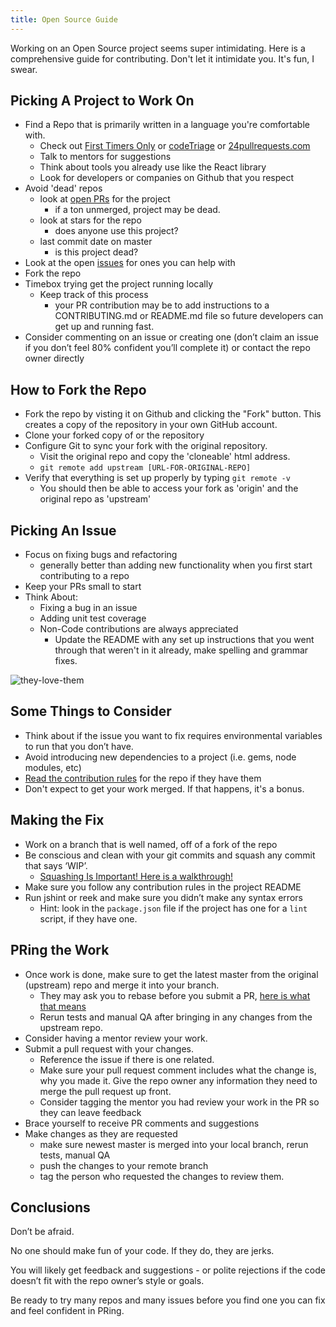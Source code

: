 ```yaml
---
title: Open Source Guide
---
```


Working on an Open Source project seems super intimidating. Here is a comprehensive guide for contributing. Don't let it intimidate you. It's fun, I swear.

## Picking A Project to Work On
- Find a Repo that is primarily written in a language you're comfortable with.
  - Check out [First Timers Only](http://www.firsttimersonly.com) or [codeTriage](https://www.codetriage.com/) or [24pullrequests.com](http://24pullrequests.com/)
  - Talk to mentors for suggestions
  - Think about tools you already use like the React library
  - Look for developers or companies on Github that you respect
- Avoid 'dead' repos
  - look at [open PRs](https://github.com/exercism/exercism.io/pulls) for the project
    - if a ton unmerged, project may be dead.
  - look at stars for the repo
    - does anyone use this project?
  - last commit date on master
    - is this project dead?
- Look at the open [issues](https://github.com/exercism/exercism.io/issues) for ones you can help with
- Fork the repo
- Timebox trying get the project running locally
  - Keep track of this process
    - your PR contribution may be to add instructions to a CONTRIBUTING.md or README.md file so future developers can get up and running fast.
- Consider commenting on an issue or creating one (don’t claim an issue if you don’t feel  80% confident you’ll complete it) or contact the repo owner directly

## How to Fork the Repo
- Fork the repo by visting it on Github and clicking the "Fork" button. This creates a copy of the repository in your own GitHub account.
- Clone your forked copy of or the repository
- Configure Git to sync your fork with the original repository.
  - Visit the original repo and copy the 'cloneable' html address.
  - `git remote add upstream [URL-FOR-ORIGINAL-REPO]`
- Verify that everything is set up properly by typing `git remote -v`
  - You should then be able to access your fork as 'origin' and the original repo as 'upstream'

## Picking An Issue
- Focus on fixing bugs and refactoring
  - generally better than adding new functionality when you first start contributing to a repo
- Keep your PRs small to start
- Think About:
  - Fixing a bug in an issue
  - Adding unit test coverage
  - Non-Code contributions are always appreciated 
    - Update the README with any set up instructions that you went through that weren't in it already, make spelling and grammar fixes.

![they-love-them](http://i.imgur.com/fKPBrut.png)

## Some Things to Consider
  - Think about if the issue you want to fix requires environmental variables to run that you don’t have. 
  - Avoid introducing new dependencies to a project (i.e. gems, node modules, etc)
  - [Read the contribution rules](https://github.com/exercism/exercism.io/blob/master/CONTRIBUTING.md) for the repo if they have them
  - Don't expect to get your work merged. If that happens, it's a bonus.

## Making the Fix
- Work on a branch that is well named, off of a fork of the repo
- Be conscious and clean with your git commits and squash any commit that says ‘WIP’. 
  - [Squashing Is Important! Here is a walkthrough!](https://ariejan.net/2011/07/05/git-squash-your-latests-commits-into-one/)
- Make sure you follow any contribution rules in the project README
- Run jshint or reek and make sure you didn’t make any syntax errors
  - Hint: look in the `package.json` file if the project has one for a `lint` script, if they have one.

## PRing the Work
- Once work is done, make sure to get the latest master from the original (upstream) repo and merge it into your branch.
   - They may ask you to rebase before you submit a PR, [here is what that means](https://robots.thoughtbot.com/keeping-a-github-fork-updated)
   - Rerun tests and manual QA after bringing in any changes from the upstream repo.
- Consider having a mentor review your work.
- Submit a pull request with your changes.
  - Reference the issue if there is one related.
  - Make sure your pull request comment includes what the change is, why you made it. Give the repo owner any information they need to merge the pull request up front.
  - Consider tagging the mentor you had review your work in the PR so they can leave feedback
- Brace yourself to receive PR comments and suggestions
- Make changes as they are requested
  - make sure newest master is merged into your local branch, rerun tests, manual QA
  - push the changes to your remote branch
  - tag the person who requested the changes to review them.

## Conclusions

Don’t be afraid.

No one should make fun of your code. If they do, they are jerks.

You will likely get feedback and suggestions - or polite rejections if the code doesn’t fit with the repo owner’s style or goals.

Be ready to try many repos and many issues before you find one you can fix and feel confident in PRing.